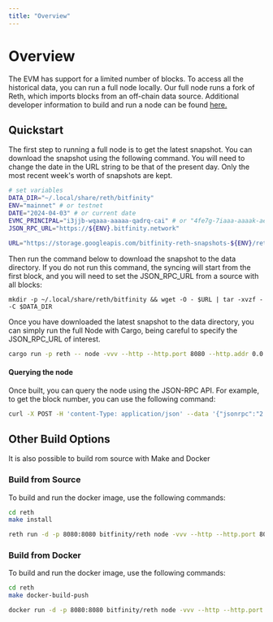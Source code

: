 ```yaml
---
title: "Overview"
---
```


# Overview

The EVM has support for a limited number of blocks. To access all the historical data, you can run a full node locally. Our full node runs a fork of Reth, which imports blocks from an off-chain data source. Additional developer information to build and run a node can be found [here.](https://github.com/bitfinity-network/reth/blob/bitfinity-archive-node/bitfinity.md)



## Quickstart

The first step to running a full node is to get the latest snapshot. You can download the snapshot using the following command. You will need to change the date in the URL string to be that of the present day. Only the most recent week's worth of snapshots are kept.  
``` bash
# set variables
DATA_DIR="~/.local/share/reth/bitfinity"
ENV="mainnet" # or testnet 
DATE="2024-04-03" # or current date
EVMC_PRINCIPAL="i3jjb-wqaaa-aaaaa-qadrq-cai" # or "4fe7g-7iaaa-aaaak-aegcq-cai" for testnet canister id 
JSON_RPC_URL="https://${ENV}.bitfinity.network" 

URL="https://storage.googleapis.com/bitfinity-reth-snapshots-${ENV}/reth-snapshot-${DATE}.tar.gz"
```

Then run the command below to download the snapshot to the data directory. If you do not run this command, the syncing will start from the first block, and you will need to set the JSON_RPC_URL from a source with all blocks: 

```
mkdir -p ~/.local/share/reth/bitfinity && wget -O - $URL | tar -xvzf - -C $DATA_DIR
```


Once you have downloaded the latest snapshot to the data directory, you can simply run the full Node with Cargo, being careful to specify the JSON_RPC_URL of interest. 

```bash
cargo run -p reth -- node -vvv --http --http.port 8080 --http.addr 0.0.0.0 --http.api "debug,eth,net,trace,txpool,web3" --disable-discovery --ipcdisable --no-persist-peers -r $JSON_RPC_URL -i 30 -b 100 --datadir $DATA_DIR --evmc-principal  $EVMC_PRINCIPAL --send-raw-transaction-rpc-url $JSON_RPC_URL
```

#### Querying the node

Once built, you can query the node using the JSON-RPC API. For example, to get the block number, you can use the following command:

```bash 
curl -X POST -H 'content-Type: application/json' --data '{"jsonrpc":"2.0","method":"eth_blockNumber","params":[],"id":1}' http://localhost:8080
```

## Other Build Options

 It is also possible to build rom source with Make and Docker

### Build from Source
To build and run the docker image, use the following commands:

```bash
cd reth
make install

reth run -d -p 8080:8080 bitfinity/reth node -vvv --http --http.port 8080 --http.addr 0.0.0.0 --http.api "debug,eth,net,trace,txpool,web3" --disable-discovery --ipcdisable --no-persist-peers -r $JSON_RPC_URL -i 30 -b 100 --datadir $DATA_DIR --evmc-principal  $EVMC_PRINCIPAL --send-raw-transaction-rpc-url $JSON_RPC_URL

```

### Build from Docker
To build and run the docker image, use the following commands:

```bash
cd reth
make docker-build-push

docker run -d -p 8080:8080 bitfinity/reth node -vvv --http --http.port 8080 --http.addr 0.0.0.0 --http.api "debug,eth,net,trace,txpool,web3" --disable-discovery --ipcdisable --no-persist-peers -r $JSON_RPC_URL -i 30 -b 100 --datadir $DATA_DIR --evmc-principal  $EVMC_PRINCIPAL --send-raw-transaction-rpc-url $JSON_RPC_URL
```
